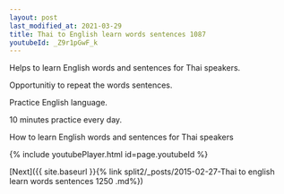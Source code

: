 ```yaml
---
layout: post
last_modified_at: 2021-03-29
title: Thai to English learn words sentences 1087 
youtubeId: _Z9r1pGwF_k
---
```

 
 
Helps to learn English words and sentences for Thai speakers.

Opportunitiy to repeat the words sentences. 

Practice English language. 
 
10 minutes practice every day. 
 
How to learn English words and sentences for Thai speakers 
 
{% include youtubePlayer.html id=page.youtubeId %}
 
 
[Next]({{ site.baseurl }}{% link  split2/_posts/2015-02-27-Thai to english learn words sentences 1250 .md%})
 
